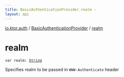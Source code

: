 ```yaml
---
title: BasicAuthenticationProvider.realm - 
layout: api
---
```


<div class='api-docs-breadcrumbs'><a href="../index.html">io.ktor.auth</a> / <a href="index.html">BasicAuthenticationProvider</a> / <a href="./realm.html">realm</a></div>

# realm

<div class="signature"><code><span class="keyword">var </span><span class="identifier">realm</span><span class="symbol">: </span><a href="https://kotlinlang.org/api/latest/jvm/stdlib/kotlin/-string/index.html"><span class="identifier">String</span></a></code></div>

Specifies realm to be passed in <code>WWW-Authenticate</code> header

